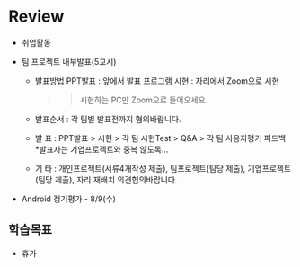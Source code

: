 # Review
- 취업활동
- 팀 프로젝트 내부발표(5교시)
  - 발표방법
    PPT발표 : 앞에서 발표
    프로그램 시현 : 자리에서 Zoom으로 시현
    >> 시현하는 PC만 Zoom으로 들어오세요.

  - 발표순서 : 각 팀별 발표전까지 협의바랍니다.
  - 발   표 : PPT발표 > 시현 > 각 팀 시현Test > Q&A > 각 팀 사용자평가 피드백 *발표자는 기업프로젝트와 중복 않도록...
  - 기   타 : 개인프로젝트(서류4개작성 제출), 팀프로젝트(팀당 제출), 기업프로젝트(팀당 제출), 자리 재배치 의견협의바랍니다.

- Android 정기평가 - 8/9(수)



## 학습목표
- 휴가
